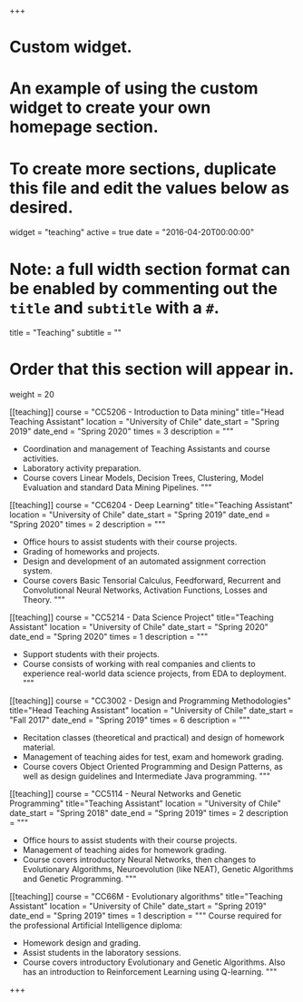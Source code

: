 +++
# Custom widget.
# An example of using the custom widget to create your own homepage section.
# To create more sections, duplicate this file and edit the values below as desired.
widget = "teaching"
active = true
date = "2016-04-20T00:00:00"

# Note: a full width section format can be enabled by commenting out the `title` and `subtitle` with a `#`.
title = "Teaching"
subtitle = ""


# Order that this section will appear in.
weight = 20

[[teaching]]
  course = "CC5206 - Introduction to Data mining"
  title="Head Teaching Assistant"
  location = "University of Chile"
  date_start = "Spring 2019"
  date_end = "Spring 2020"
  times = 3
  description = """
  + Coordination and management of Teaching Assistants and course activities.
  + Laboratory activity preparation.
  + Course covers Linear Models, Decision Trees, Clustering, Model Evaluation and standard Data Mining Pipelines.
  """

[[teaching]]
  course = "CC6204 - Deep Learning"
  title="Teaching Assistant"
  location = "University of Chile"
  date_start = "Spring 2019"
  date_end = "Spring 2020"
  times = 2
  description = """
  + Office hours to assist students with their course projects.
  + Grading of homeworks and projects.
  + Design and development of an automated assignment correction system.
  + Course covers Basic Tensorial Calculus, Feedforward, Recurrent and Convolutional Neural Networks, Activation Functions, Losses and Theory.
  """

[[teaching]]
  course = "CC5214 - Data Science Project"
  title="Teaching Assistant"
  location = "University of Chile"
  date_start = "Spring 2020"
  date_end = "Spring 2020"
  times = 1
  description = """
  + Support students with their projects.
  + Course consists of working with real companies and clients to experience real-world data science projects, from EDA to deployment.
  """

[[teaching]]
  course = "CC3002 - Design and Programming Methodologies"
  title="Head Teaching Assistant"
  location = "University of Chile"
  date_start = "Fall 2017"
  date_end = "Spring 2019"
  times = 6
  description = """
  + Recitation classes (theoretical and practical) and design of homework material.
  + Management of teaching aides for test, exam and homework grading.
  + Course covers Object Oriented Programming and Design Patterns, as well as design guidelines and Intermediate Java programming.
  """

[[teaching]]
  course = "CC5114 - Neural Networks and Genetic Programming"
  title="Teaching Assistant"
  location = "University of Chile"
  date_start = "Spring 2018"
  date_end = "Spring 2019"
  times = 2
  description = """
  + Office hours to assist students with their course projects.
  + Management of teaching aides for homework grading.
  + Course covers introductory Neural Networks, then changes to Evolutionary Algorithms, Neuroevolution (like NEAT), Genetic Algorithms and Genetic Programming.
  """

[[teaching]]
course = "CC66M - Evolutionary algorithms"
title="Teaching Assistant"
location = "University of Chile"
date_start = "Spring 2019"
date_end = "Spring 2019"
times = 1
description = """
Course required for the professional Artificial Intelligence diploma:

+ Homework design and grading.
+ Assist students in the laboratory sessions.
+ Course covers introductory Evolutionary and Genetic Algorithms. Also has an introduction to Reinforcement Learning using Q-learning.
"""

+++

